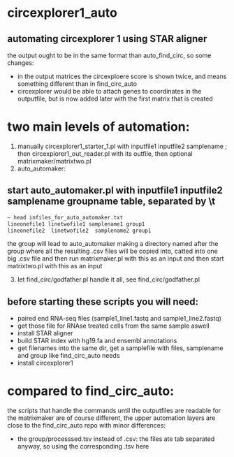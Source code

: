 # circexplorer1_auto
## automating circexplorer 1 using STAR aligner
the output ought to be in the same format than auto_find_circ, so some changes:
- in the output matrices the circexploere score is shown twice, and means something different than in find_circ_auto
- circexplorer would be able to attach genes to coordinates in the outputfile, but is now added later with the first matrix that is created



# two main levels of automation:
1. manually circexplorer1_starter_1.pl with inputfile1 inputfile2 samplename ; then circexplorer1_out_reader.pl with its outfile, then optional matrixmaker/matrixtwo.pl
2. auto_automaker:
##  start auto_automaker.pl with inputfile1 inputfile2 samplename groupname table, separated by \t
```bash
~ head infiles_for_auto_automaker.txt   
lineonefile1 linetwofile1 samplename1 group1   
lineonefile2  linetwofile2  samplename2 group1
```    
the group will lead to auto_automaker making a directory named after the group where all the resulting .csv files will be copied into, catted into one big .csv file and then run matrixmaker.pl with this as an input and then start matrixtwo.pl with this as an input

3. let find_circ/godfather.pl handle it all, see find_circ/godfather.pl

## before starting these scripts you will need:
- paired end RNA-seq files (sample1_line1.fastq and sample1_line2.fastq)
- get those file for RNAse treated cells from the same sample aswell
- install STAR aligner
- build STAR index with hg19.fa and ensembl annotations
- get filenames into the same dir, get a samplefile with files, samplename and group like find_circ_auto needs
- install circexplorer1



# compared to find_circ_auto:
 the scripts that handle the commands until the outputfiles are readable for the matrixmaker are of course different, the upper automation layers are close to the find_circ_auto repo with minor differences:
 - the group/processsed.tsv instead of .csv: the files ate tab separated anyway, so using the corresponding .tsv here
